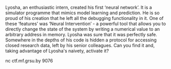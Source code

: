 Lyosha, an enthusiastic intern, created his first ‘neural network’. It is a simulator programme that mimics model learning and prediction. He is so proud of his creation that he left all the debugging functionality in it. One of these ‘features’ was ‘Neural Intervention’ - a powerful tool that allows you to directly change the state of the system by writing a numerical value to an arbitrary address in memory. Lyosha was sure that it was perfectly safe. Somewhere in the depths of his code is hidden a protocol for accessing closed research data, left by his senior colleagues. Can you find it and, taking advantage of Lyosha's naivety, activate it?

nc ctf.mf.grsu.by 9076
